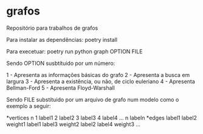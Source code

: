 # grafos
Repositório para trabalhos de grafos

Para instalar as dependências:
poetry install

Para execetuar:
poetry run python graph OPTION FILE

Sendo OPTION susbtítuido por um número:

1 - Apresenta as informações básicas do grafo
2 - Apresenta a busca em largura
3 - Apresenta a existência, ou não, de ciclo euleriano
4 - Apresenta Bellman-Ford
5 - Apresenta Floyd-Warshall

Sendo FILE substítuido por um arquivo de grafo num modelo como o exemplo a seguir:

*vertices n
1 label1
2 label2
3 label3
4 label4
...
n labeln
*edges
label1 label2 weight1
label1 label3 weight2
label2 label4 weight3
...
